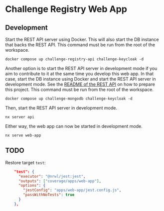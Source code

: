 # Challenge Registry Web App

## Development

Start the REST API server using Docker. This will also start the DB instance
that backs the REST API. This command must be run from the root of the
workspace.

```console
docker compose up challenge-registry-api challenge-keycloak -d
```

Another option is to start the REST API server in development mode if you aim to
contribute to it at the same time you develop this web app. In that case, start
the DB instance using Docker and start the REST API server in development mode.
See the [README of the REST API](../api/README.md) on how to prepare this
project. This command must be run from the root of the workspace.

```console
docker compose up challenge-mongodb challenge-keycloak -d
```

Then, start the REST API server in development mode.

```console
nx server api
```

Either way, the web app can now be started in development mode.

```console
nx serve web-app
```

## TODO

Restore target `test`:

```json
    "test": {
      "executor": "@nrwl/jest:jest",
      "outputs": ["coverage/apps/web-app"],
      "options": {
        "jestConfig": "apps/web-app/jest.config.js",
        "passWithNoTests": true
      }
    },
```